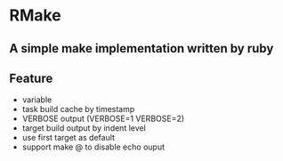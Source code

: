 # RMake

## A simple make implementation written by ruby

## Feature
- variable
- task build cache by timestamp
- VERBOSE output (VERBOSE=1 VERBOSE=2)
- target build output by indent level
- use first target as default
- support make @ to disable echo ouput
